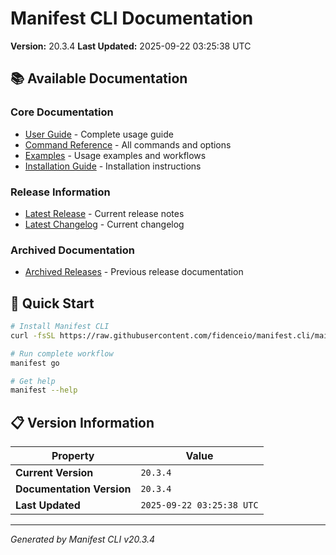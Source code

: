 # Manifest CLI Documentation

**Version:** 20.3.4
**Last Updated:** 2025-09-22 03:25:38 UTC

## 📚 Available Documentation

### Core Documentation
- [User Guide](USER_GUIDE.md) - Complete usage guide
- [Command Reference](COMMAND_REFERENCE.md) - All commands and options
- [Examples](EXAMPLES.md) - Usage examples and workflows
- [Installation Guide](INSTALLATION.md) - Installation instructions

### Release Information
- [Latest Release](RELEASE_v20.3.4.md) - Current release notes
- [Latest Changelog](CHANGELOG_v20.3.4.md) - Current changelog

### Archived Documentation
- [Archived Releases](zArchive/) - Previous release documentation

## 🚀 Quick Start

```bash
# Install Manifest CLI
curl -fsSL https://raw.githubusercontent.com/fidenceio/manifest.cli/main/install-cli.sh | bash

# Run complete workflow
manifest go

# Get help
manifest --help
```

## 📋 Version Information

| Property | Value |
|----------|-------|
| **Current Version** | `20.3.4` |
| **Documentation Version** | `20.3.4` |
| **Last Updated** | `2025-09-22 03:25:38 UTC` |

---
*Generated by Manifest CLI v20.3.4*
